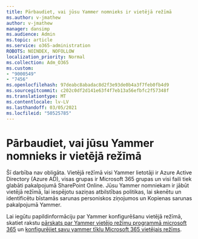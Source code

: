 ```yaml
---
title: Pārbaudiet, vai jūsu Yammer nomnieks ir vietējā režīmā
ms.author: v-jmathew
author: v-jmathew
manager: dansimp
ms.audience: Admin
ms.topic: article
ms.service: o365-administration
ROBOTS: NOINDEX, NOFOLLOW
localization_priority: Normal
ms.collection: Adm_O365
ms.custom:
- "9000549"
- "7456"
ms.openlocfilehash: 97deabc8abadac8d2f3e93de0b4a3f7feb0fb4d9
ms.sourcegitcommit: c202c0df2d141e63f4f7eb13a56efbfc2f57348f
ms.translationtype: MT
ms.contentlocale: lv-LV
ms.lasthandoff: 03/05/2021
ms.locfileid: "50525785"
---
```

# <a name="verify-your-yammer-tenant-is-in-native-mode"></a>Pārbaudiet, vai jūsu Yammer nomnieks ir vietējā režīmā

Šī darbība nav obligāta. Vietējā režīmā visi Yammer lietotāji ir Azure Active Directory (Azure AD), visas grupas ir Microsoft 365 grupas un visi faili tiek glabāti pakalpojumā SharePoint Online. Jūsu Yammer nomniekam ir jābūt vietējā režīmā, lai iespējotu saziņas atbilstības politikas, lai skenētu un identificētu bīstamās sarunas personiskos ziņojumos un Kopienas sarunas pakalpojumā Yammer.  
  
Lai iegūtu papildinformāciju par Yammer konfigurēšanu vietējā režīmā, skatiet rakstu [pārskats par Yammer vietējo režīmu programmā microsoft 365](https://go.microsoft.com/fwlink/?linkid=2129829) un [konfigurējiet savu yammer tīklu Microsoft 365 vietējais režīms](https://go.microsoft.com/fwlink/?linkid=2129772).
